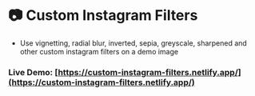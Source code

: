 # 📷 Custom Instagram Filters
* Use vignetting, radial blur, inverted, sepia, greyscale, sharpened and other custom instagram filters on a demo image

### Live Demo: [https://custom-instagram-filters.netlify.app/](https://custom-instagram-filters.netlify.app/)

